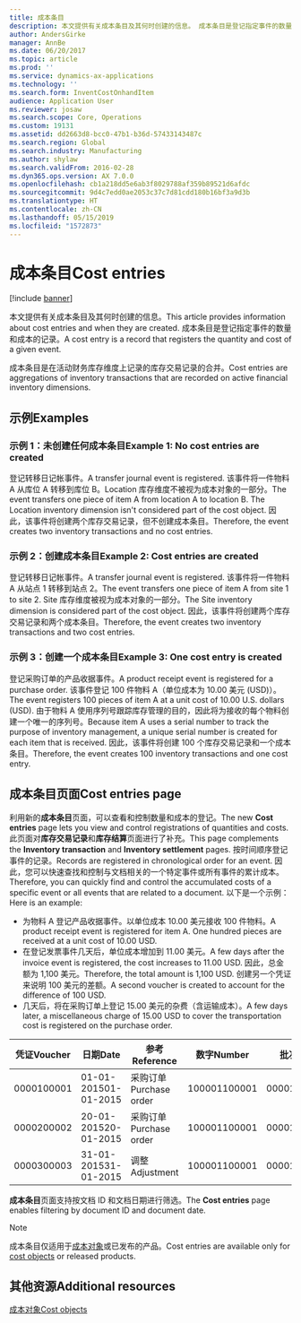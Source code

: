 ```yaml
---
title: 成本条目
description: 本文提供有关成本条目及其何时创建的信息。 成本条目是登记指定事件的数量和成本的记录。
author: AndersGirke
manager: AnnBe
ms.date: 06/20/2017
ms.topic: article
ms.prod: ''
ms.service: dynamics-ax-applications
ms.technology: ''
ms.search.form: InventCostOnhandItem
audience: Application User
ms.reviewer: josaw
ms.search.scope: Core, Operations
ms.custom: 19131
ms.assetid: dd2663d8-bcc0-47b1-b36d-57433143487c
ms.search.region: Global
ms.search.industry: Manufacturing
ms.author: shylaw
ms.search.validFrom: 2016-02-28
ms.dyn365.ops.version: AX 7.0.0
ms.openlocfilehash: cb1a218dd5e6ab3f8029788af359b89521d6afdc
ms.sourcegitcommit: 9d4c7edd0ae2053c37c7d81cdd180b16bf3a9d3b
ms.translationtype: HT
ms.contentlocale: zh-CN
ms.lasthandoff: 05/15/2019
ms.locfileid: "1572873"
---
```

# <a name="cost-entries"></a><span data-ttu-id="23384-104">成本条目</span><span class="sxs-lookup"><span data-stu-id="23384-104">Cost entries</span></span>

[!include [banner](../includes/banner.md)]

<span data-ttu-id="23384-105">本文提供有关成本条目及其何时创建的信息。</span><span class="sxs-lookup"><span data-stu-id="23384-105">This article provides information about cost entries and when they are created.</span></span> <span data-ttu-id="23384-106">成本条目是登记指定事件的数量和成本的记录。</span><span class="sxs-lookup"><span data-stu-id="23384-106">A cost entry is a record that registers the quantity and cost of a given event.</span></span>

<span data-ttu-id="23384-107">成本条目是在活动财务库存维度上记录的库存交易记录的合并。</span><span class="sxs-lookup"><span data-stu-id="23384-107">Cost entries are aggregations of inventory transactions that are recorded on active financial inventory dimensions.</span></span>

## <a name="examples"></a><span data-ttu-id="23384-108">示例</span><span class="sxs-lookup"><span data-stu-id="23384-108">Examples</span></span>
### <a name="example-1-no-cost-entries-are-created"></a><span data-ttu-id="23384-109">示例 1：未创建任何成本条目</span><span class="sxs-lookup"><span data-stu-id="23384-109">Example 1: No cost entries are created</span></span>

<span data-ttu-id="23384-110">登记转移日记帐事件。</span><span class="sxs-lookup"><span data-stu-id="23384-110">A transfer journal event is registered.</span></span> <span data-ttu-id="23384-111">该事件将一件物料 A 从库位 A 转移到库位 B。Location 库存维度不被视为成本对象的一部分。</span><span class="sxs-lookup"><span data-stu-id="23384-111">The event transfers one piece of item A from location A to location B. The Location inventory dimension isn't considered part of the cost object.</span></span> <span data-ttu-id="23384-112">因此，该事件将创建两个库存交易记录，但不创建成本条目。</span><span class="sxs-lookup"><span data-stu-id="23384-112">Therefore, the event creates two inventory transactions and no cost entries.</span></span>

### <a name="example-2-cost-entries-are-created"></a><span data-ttu-id="23384-113">示例 2：创建成本条目</span><span class="sxs-lookup"><span data-stu-id="23384-113">Example 2: Cost entries are created</span></span>

<span data-ttu-id="23384-114">登记转移日记帐事件。</span><span class="sxs-lookup"><span data-stu-id="23384-114">A transfer journal event is registered.</span></span> <span data-ttu-id="23384-115">该事件将一件物料 A 从站点 1 转移到站点 2。</span><span class="sxs-lookup"><span data-stu-id="23384-115">The event transfers one piece of item A from site 1 to site 2.</span></span> <span data-ttu-id="23384-116">Site 库存维度被视为成本对象的一部分。</span><span class="sxs-lookup"><span data-stu-id="23384-116">The Site inventory dimension is considered part of the cost object.</span></span> <span data-ttu-id="23384-117">因此，该事件将创建两个库存交易记录和两个成本条目。</span><span class="sxs-lookup"><span data-stu-id="23384-117">Therefore, the event creates two inventory transactions and two cost entries.</span></span>

### <a name="example-3-one-cost-entry-is-created"></a><span data-ttu-id="23384-118">示例 3：创建一个成本条目</span><span class="sxs-lookup"><span data-stu-id="23384-118">Example 3: One cost entry is created</span></span>

<span data-ttu-id="23384-119">登记采购订单的产品收据事件。</span><span class="sxs-lookup"><span data-stu-id="23384-119">A product receipt event is registered for a purchase order.</span></span> <span data-ttu-id="23384-120">该事件登记 100 件物料 A（单位成本为 10.00 美元 (USD)）。</span><span class="sxs-lookup"><span data-stu-id="23384-120">The event registers 100 pieces of item A at a unit cost of 10.00 U.S. dollars (USD).</span></span> <span data-ttu-id="23384-121">由于物料 A 使用序列号跟踪库存管理的目的，因此将为接收的每个物料创建一个唯一的序列号。</span><span class="sxs-lookup"><span data-stu-id="23384-121">Because item A uses a serial number to track the purpose of inventory management, a unique serial number is created for each item that is received.</span></span> <span data-ttu-id="23384-122">因此，该事件将创建 100 个库存交易记录和一个成本条目。</span><span class="sxs-lookup"><span data-stu-id="23384-122">Therefore, the event creates 100 inventory transactions and one cost entry.</span></span>

## <a name="cost-entries-page"></a><span data-ttu-id="23384-123">成本条目页面</span><span class="sxs-lookup"><span data-stu-id="23384-123">Cost entries page</span></span>
<span data-ttu-id="23384-124">利用新的**成本条目**页面，可以查看和控制数量和成本的登记。</span><span class="sxs-lookup"><span data-stu-id="23384-124">The new **Cost entries** page lets you view and control registrations of quantities and costs.</span></span> <span data-ttu-id="23384-125">此页面对**库存交易记录**和**库存结算**页面进行了补充。</span><span class="sxs-lookup"><span data-stu-id="23384-125">This page complements the **Inventory transaction** and **Inventory settlement** pages.</span></span> <span data-ttu-id="23384-126">按时间顺序登记事件的记录。</span><span class="sxs-lookup"><span data-stu-id="23384-126">Records are registered in chronological order for an event.</span></span> <span data-ttu-id="23384-127">因此，您可以快速查找和控制与文档相关的一个特定事件或所有事件的累计成本。</span><span class="sxs-lookup"><span data-stu-id="23384-127">Therefore, you can quickly find and control the accumulated costs of a specific event or all events that are related to a document.</span></span> <span data-ttu-id="23384-128">以下是一个示例：</span><span class="sxs-lookup"><span data-stu-id="23384-128">Here is an example:</span></span>

-   <span data-ttu-id="23384-129">为物料 A 登记产品收据事件。以单位成本 10.00 美元接收 100 件物料。</span><span class="sxs-lookup"><span data-stu-id="23384-129">A product receipt event is registered for item A. One hundred pieces are received at a unit cost of 10.00 USD.</span></span>
-   <span data-ttu-id="23384-130">在登记发票事件几天后，单位成本增加到 11.00 美元。</span><span class="sxs-lookup"><span data-stu-id="23384-130">A few days after the invoice event is registered, the cost increases to 11.00 USD.</span></span> <span data-ttu-id="23384-131">因此，总金额为 1,100 美元。</span><span class="sxs-lookup"><span data-stu-id="23384-131">Therefore, the total amount is 1,100 USD.</span></span> <span data-ttu-id="23384-132">创建另一个凭证来说明 100 美元的差额。</span><span class="sxs-lookup"><span data-stu-id="23384-132">A second voucher is created to account for the difference of 100 USD.</span></span>
-   <span data-ttu-id="23384-133">几天后，将在采购订单上登记 15.00 美元的杂费（含运输成本）。</span><span class="sxs-lookup"><span data-stu-id="23384-133">A few days later, a miscellaneous charge of 15.00 USD to cover the transportation cost is registered on the purchase order.</span></span>

| <span data-ttu-id="23384-134">凭证</span><span class="sxs-lookup"><span data-stu-id="23384-134">Voucher</span></span> | <span data-ttu-id="23384-135">日期</span><span class="sxs-lookup"><span data-stu-id="23384-135">Date</span></span>       | <span data-ttu-id="23384-136">参考</span><span class="sxs-lookup"><span data-stu-id="23384-136">Reference</span></span>      | <span data-ttu-id="23384-137">数字</span><span class="sxs-lookup"><span data-stu-id="23384-137">Number</span></span> | <span data-ttu-id="23384-138">批次 ID</span><span class="sxs-lookup"><span data-stu-id="23384-138">Lot ID</span></span>  | <span data-ttu-id="23384-139">数量</span><span class="sxs-lookup"><span data-stu-id="23384-139">Quantity</span></span> | <span data-ttu-id="23384-140">本币金额</span><span class="sxs-lookup"><span data-stu-id="23384-140">Amount</span></span>  |
|---------|------------|----------------|--------|---------|---------------|----|
| <span data-ttu-id="23384-141">00001</span><span class="sxs-lookup"><span data-stu-id="23384-141">00001</span></span>   | <span data-ttu-id="23384-142">01-01-2015</span><span class="sxs-lookup"><span data-stu-id="23384-142">01-01-2015</span></span> | <span data-ttu-id="23384-143">采购订单</span><span class="sxs-lookup"><span data-stu-id="23384-143">Purchase order</span></span> | <span data-ttu-id="23384-144">100001</span><span class="sxs-lookup"><span data-stu-id="23384-144">100001</span></span> | <span data-ttu-id="23384-145">0000101</span><span class="sxs-lookup"><span data-stu-id="23384-145">0000101</span></span> | <span data-ttu-id="23384-146">100.00</span><span class="sxs-lookup"><span data-stu-id="23384-146">100.00</span></span>   | <span data-ttu-id="23384-147">1000.00</span><span class="sxs-lookup"><span data-stu-id="23384-147">1000.00</span></span> |
| <span data-ttu-id="23384-148">00002</span><span class="sxs-lookup"><span data-stu-id="23384-148">00002</span></span>   | <span data-ttu-id="23384-149">20-01-2015</span><span class="sxs-lookup"><span data-stu-id="23384-149">20-01-2015</span></span> | <span data-ttu-id="23384-150">采购订单</span><span class="sxs-lookup"><span data-stu-id="23384-150">Purchase order</span></span> | <span data-ttu-id="23384-151">100001</span><span class="sxs-lookup"><span data-stu-id="23384-151">100001</span></span> | <span data-ttu-id="23384-152">0000101</span><span class="sxs-lookup"><span data-stu-id="23384-152">0000101</span></span> |          | <span data-ttu-id="23384-153">100.00</span><span class="sxs-lookup"><span data-stu-id="23384-153">100.00</span></span>  |
| <span data-ttu-id="23384-154">00003</span><span class="sxs-lookup"><span data-stu-id="23384-154">00003</span></span>   | <span data-ttu-id="23384-155">31-01-2015</span><span class="sxs-lookup"><span data-stu-id="23384-155">31-01-2015</span></span> | <span data-ttu-id="23384-156">调整</span><span class="sxs-lookup"><span data-stu-id="23384-156">Adjustment</span></span>     | <span data-ttu-id="23384-157">100001</span><span class="sxs-lookup"><span data-stu-id="23384-157">100001</span></span> | <span data-ttu-id="23384-158">0000101</span><span class="sxs-lookup"><span data-stu-id="23384-158">0000101</span></span> |          | <span data-ttu-id="23384-159">15.00</span><span class="sxs-lookup"><span data-stu-id="23384-159">15.00</span></span>   |

<span data-ttu-id="23384-160">**成本条目**页面支持按文档 ID 和文档日期进行筛选。</span><span class="sxs-lookup"><span data-stu-id="23384-160">The **Cost entries** page enables filtering by document ID and document date.</span></span> 

> [!NOTE]
> <span data-ttu-id="23384-161">成本条目仅适用于[成本对象](cost-object.md)或已发布的产品。</span><span class="sxs-lookup"><span data-stu-id="23384-161">Cost entries are available only for [cost objects](cost-object.md) or released products.</span></span>

<a name="additional-resources"></a><span data-ttu-id="23384-162">其他资源</span><span class="sxs-lookup"><span data-stu-id="23384-162">Additional resources</span></span>
--------

[<span data-ttu-id="23384-163">成本对象</span><span class="sxs-lookup"><span data-stu-id="23384-163">Cost objects</span></span>](cost-object.md)



